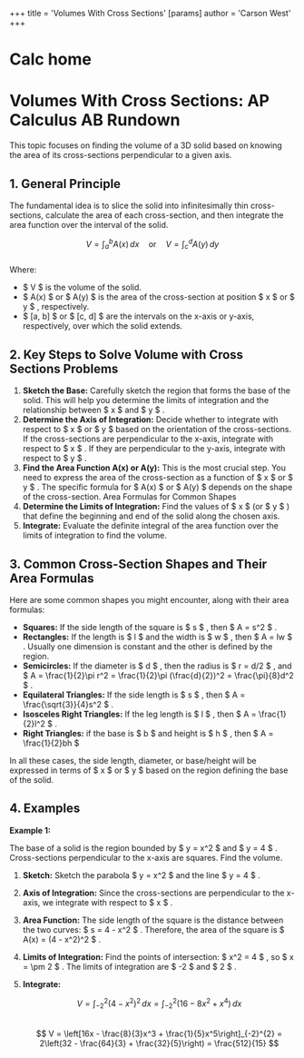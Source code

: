 +++
 title = 'Volumes With Cross Sections'
[params]
	author = 'Carson West'
+++
# Calc home
# Volumes With Cross Sections: AP Calculus AB Rundown

This topic focuses on finding the volume of a 3D solid based on knowing the area of its cross-sections perpendicular to a given axis.

## 1. General Principle

The fundamental idea is to slice the solid into infinitesimally thin cross-sections, calculate the area of each cross-section, and then integrate the area function over the interval of the solid.

 $$ V = \int_{a}^{b} A(x) \, dx \quad \text{or} \quad V = \int_{c}^{d} A(y) \, dy $$  
Where:
*    $ V $  is the volume of the solid.
*    $ A(x) $  or  $ A(y) $  is the area of the cross-section at position  $ x $  or  $ y $ , respectively.
*    $ [a, b] $  or  $ [c, d] $  are the intervals on the x-axis or y-axis, respectively, over which the solid extends.

## 2. Key Steps to Solve Volume with Cross Sections Problems

1.  **Sketch the Base:** Carefully sketch the region that forms the base of the solid. This will help you determine the limits of integration and the relationship between  $ x $  and  $ y $ .
2.  **Determine the Axis of Integration:** Decide whether to integrate with respect to  $ x $  or  $ y $  based on the orientation of the cross-sections. If the cross-sections are perpendicular to the x-axis, integrate with respect to  $ x $ . If they are perpendicular to the y-axis, integrate with respect to  $ y $ .
3.  **Find the Area Function A(x) or A(y):** This is the most crucial step.  You need to express the area of the cross-section as a function of  $ x $  or  $ y $ .  The specific formula for  $ A(x) $  or  $ A(y) $  depends on the shape of the cross-section. Area Formulas for Common Shapes
4.  **Determine the Limits of Integration:** Find the values of  $ x $  (or  $ y $ ) that define the beginning and end of the solid along the chosen axis.
5.  **Integrate:** Evaluate the definite integral of the area function over the limits of integration to find the volume.

## 3. Common Cross-Section Shapes and Their Area Formulas

Here are some common shapes you might encounter, along with their area formulas:

*   **Squares:** If the side length of the square is  $ s $ , then  $ A = s^2 $ .
*   **Rectangles:** If the length is  $ l $  and the width is  $ w $ , then  $ A = lw $ . Usually one dimension is constant and the other is defined by the region.
*   **Semicircles:** If the diameter is  $ d $ , then the radius is  $ r = d/2 $ , and  $ A = \frac{1}{2}\pi r^2 = \frac{1}{2}\pi (\frac{d}{2})^2 = \frac{\pi}{8}d^2 $ .
*   **Equilateral Triangles:** If the side length is  $ s $ , then  $ A = \frac{\sqrt{3}}{4}s^2 $ .
*   **Isosceles Right Triangles:**  If the leg length is  $ l $ , then  $ A = \frac{1}{2}l^2 $ .
*   **Right Triangles:** if the base is  $ b $  and height is  $ h $ , then  $ A = \frac{1}{2}bh $ 

In all these cases, the side length, diameter, or base/height will be expressed in terms of  $ x $  or  $ y $  based on the region defining the base of the solid.

## 4. Examples

**Example 1:**

The base of a solid is the region bounded by  $ y = x^2 $  and  $ y = 4 $ .  Cross-sections perpendicular to the x-axis are squares. Find the volume.

1.  **Sketch:** Sketch the parabola  $ y = x^2 $  and the line  $ y = 4 $ .
2.  **Axis of Integration:** Since the cross-sections are perpendicular to the x-axis, we integrate with respect to  $ x $ .
3.  **Area Function:** The side length of the square is the distance between the two curves:  $ s = 4 - x^2 $ . Therefore, the area of the square is  $ A(x) = (4 - x^2)^2 $ .
4.  **Limits of Integration:** Find the points of intersection:  $ x^2 = 4 $ , so  $ x = \pm 2 $ .  The limits of integration are  $ -2 $  and  $ 2 $ .
5.  **Integrate:**

     $$ V = \int_{-2}^{2} (4 - x^2)^2 \, dx = \int_{-2}^{2} (16 - 8x^2 + x^4) \, dx $$  
     $$ V = \left[16x - \frac{8}{3}x^3 + \frac{1}{5}x^5\right]_{-2}^{2} = 2\left(32 - \frac{64}{3} + \frac{32}{5}\right) = \frac{512}{15} $$  
